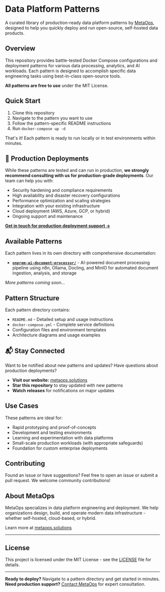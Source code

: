 # Data Platform Patterns

A curated library of production-ready data platform patterns by [MetaOps](https://metaops.solutions/), designed to help you quickly deploy and run open-source, self-hosted data products.

## Overview

This repository provides battle-tested Docker Compose configurations and deployment patterns for various data processing, analytics, and AI workloads. Each pattern is designed to accomplish specific data engineering tasks using best-in-class open-source tools.

**All patterns are free to use** under the MIT License.

## Quick Start

1. Clone this repository
2. Navigate to the pattern you want to use
3. Follow the pattern-specific README instructions
4. Run `docker-compose up -d`

That's it! Each pattern is ready to run locally or in test environments within minutes.

## 🏢 Production Deployments

While these patterns are tested and can run in production, **we strongly recommend consulting with us for production-grade deployments**. Our team can help you with:

- Security hardening and compliance requirements
- High availability and disaster recovery configurations
- Performance optimization and scaling strategies
- Integration with your existing infrastructure
- Cloud deployment (AWS, Azure, GCP, or hybrid)
- Ongoing support and maintenance

[**Get in touch for production deployment support →**](https://metaops.solutions/)

## Available Patterns

Each pattern lives in its own directory with comprehensive documentation:

- **[`onprem-ai-document-processor/`](./onprem-ai-document-processor/)** - AI-powered document processing pipeline using n8n, Ollama, Docling, and MinIO for automated document ingestion, analysis, and storage

*More patterns coming soon...*

## Pattern Structure

Each pattern directory contains:
- `README.md` - Detailed setup and usage instructions
- `docker-compose.yml` - Complete service definitions
- Configuration files and environment templates
- Architecture diagrams and usage examples

## 📬 Stay Connected

Want to be notified about new patterns and updates? Have questions about production deployments?

- **Visit our website:** [metaops.solutions](https://metaops.solutions/)
- **Star this repository** to stay updated with new patterns
- **Watch releases** for notifications on major updates

## Use Cases

These patterns are ideal for:
- Rapid prototyping and proof-of-concepts
- Development and testing environments
- Learning and experimentation with data platforms
- Small-scale production workloads (with appropriate safeguards)
- Foundation for custom enterprise deployments

## Contributing

Found an issue or have suggestions? Feel free to open an issue or submit a pull request. We welcome community contributions!

## About MetaOps

MetaOps specializes in data platform engineering and deployment. We help organizations design, build, and operate modern data infrastructure - whether self-hosted, cloud-based, or hybrid.

Learn more at [metaops.solutions](https://metaops.solutions/)

---

## License

This project is licensed under the MIT License - see the [LICENSE](LICENSE) file for details.

---

**Ready to deploy?** Navigate to a pattern directory and get started in minutes.  
**Need production support?** [Contact MetaOps](https://metaops.solutions/) for expert consultation.